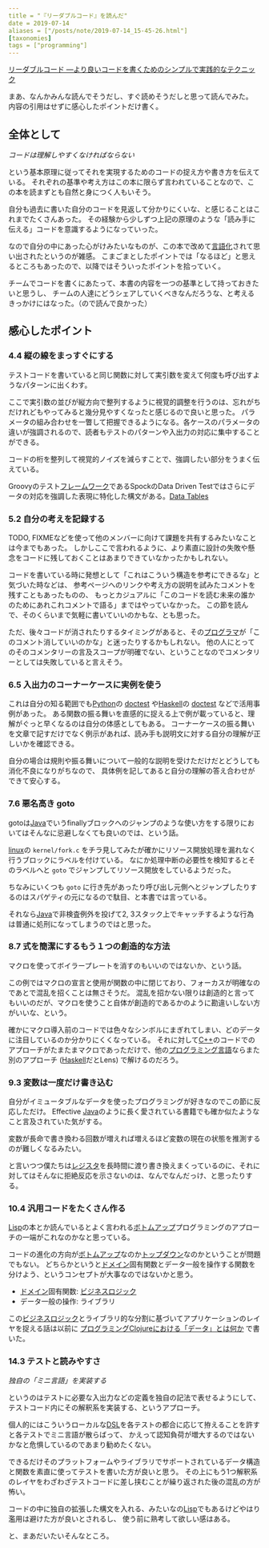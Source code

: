 ```yaml
---
title = "『リーダブルコード』を読んだ"
date = 2019-07-14
aliases = ["/posts/note/2019-07-14_15-45-26.html"]
[taxonomies]
tags = ["programming"]
---
```


[リーダブルコード ―より良いコードを書くためのシンプルで実践的なテクニック](https://www.amazon.co.jp/dp/4873115655)

まあ、なんかみんな読んでそうだし、すぐ読めそうだしと思って読んでみた。 内容の引用はせずに感心したポイントだけ書く。

## 全体として

_コードは理解しやすくなければならない_

という基本原理に従ってそれを実現するためのコードの捉え方や書き方を伝えている。 それぞれの基準や考え方はこの本に限らず言われていることなので、この本を読まずとも自然と身につく人もいそう。

自分も過去に書いた自分のコードを見返して分かりにくいな、と感じることはこれまでたくさんあった。 その経験から少しずつ上記の原理のような「読み手に伝える」コードを意識するようになっていった。

なので自分の中にあった心がけみたいなものが、この本で改めて[言語化](http://d.hatena.ne.jp/keyword/%B8%C0%B8%EC%B2%BD)されて思い出されたというのが雑感。 こまごまとしたポイントでは「なるほど」と思えるところもあったので、以降ではそういったポイントを拾っていく。

チームでコードを書くにあたって、本書の内容を一つの基準として持っておきたいと思うし、 チームの人達にどうシェアしていくべきなんだろうな、と考えるきっかけにはなった。（ので読んで良かった）

## 感心したポイント

### 4.4 縦の線をまっすぐにする

テストコードを書いていると同じ関数に対して実引数を変えて何度も呼び出すようなパターンに出くわす。

ここで実引数の並びが縦方向で整列するように視覚的調整を行うのは、忘れがちだけれどもやってみると幾分見やすくなったと感じるので良いと思った。 パラメータの組み合わせを一瞥して把握できるようになる。各ケースのパラメータの違いが強調されるので、読者もテストのパターンや入出力の対応に集中することができる。

コードの桁を整列して視覚的ノイズを減らすことで、強調したい部分をうまく伝えている。

Groovyのテスト[フレームワーク](http://d.hatena.ne.jp/keyword/%A5%D5%A5%EC%A1%BC%A5%E0%A5%EF%A1%BC%A5%AF)であるSpockのData Driven Testではさらにデータの対応を強調した表現に特化した構文がある。[Data Tables](http://spockframework.org/spock/docs/1.3/data_driven_testing.html#data-tables)

### 5.2 自分の考えを記録する

TODO, FIXMEなどを使って他のメンバーに向けて課題を共有するみたいなことは今までもあった。 しかしここで言われるように、より素直に設計の失敗や懸念をコードに残しておくことはあまりできていなかったかもしれない。

コードを書いている時に発想として「これはこういう構造を参考にできるな」と気づいた時などは、 参考ページへのリンクや考え方の説明を試みたコメントを残すこともあったものの、 もっとカジュアルに「このコードを読む未来の誰かのためにあれこれコメントで語る」まではやっていなかった。 この節を読んで、そのくらいまで気軽に書いていいのかもな、とも思った。

ただ、後々コードが消されたりするタイミングがあると、その[プログラマ](http://d.hatena.ne.jp/keyword/%A5%D7%A5%ED%A5%B0%A5%E9%A5%DE)が「このコメント消していいのかな」と迷ったりするかもしれない。 他の人にとってのそのコメンタリーの言及スコープが明確でない、ということなのでコメンタリーとしては失敗していると言えそう。

### 6.5 入出力のコーナーケースに実例を使う

これは自分の知る範囲でも[Python](http://d.hatena.ne.jp/keyword/Python)の [doctest](https://docs.python.org/ja/3/library/doctest.html) や[Haskell](http://d.hatena.ne.jp/keyword/Haskell)の [doctest](http://hackage.haskell.org/package/doctest) などで活用事例があった。 ある関数の振る舞いを直感的に捉える上で例が載っていると、理解がぐっと早くなるのは自分の体感としてもある。 コーナーケースの振る舞いを文章で記すだけでなく例示があれば、読み手も説明文に対する自分の理解が正しいかを確認できる。

自分の場合は規則や振る舞いについて一般的な説明を受けただけだとどうしても消化不良になりがちなので、 具体例を記してあると自分の理解の答え合わせができて安心する。

### 7.6 悪名高き goto

gotoは[Java](http://d.hatena.ne.jp/keyword/Java)でいうfinallyブロックへのジャンプのような使い方をする限りにおいてはそんなに忌避しなくても良いのでは、という話。

[linux](http://d.hatena.ne.jp/keyword/linux)の `kernel/fork.c` をチラ見してみたが確かにリソース開放処理を漏れなく行うブロックにラベルを付けている。 なにか処理中断の必要性を検知するとそのラベルへと `goto` でジャンプしてリソース開放をしているようだった。

ちなみにいくつも `goto` に行き先があったり呼び出し元側へとジャンプしたりするのはスパゲティの元になるので駄目、と本書では言っている。

それなら[Java](http://d.hatena.ne.jp/keyword/Java)で非検査例外を投げて2, 3スタック上でキャッチするような行為は普通に処刑になってしまうのではと思った。

### 8.7 式を簡潔にするもう１つの創造的な方法

マクロを使ってボイラープレートを消すのもいいのではないか、という話。

この例ではマクロの宣言と使用が関数の中に閉じており、フォーカスが明確なのであとで混乱を招くことは無さそうだ。 混乱を招かない限りは創造的と言ってもいいのだが、マクロを使うこと自体が創造的であるかのように勘違いしない方がいいな、という。

確かにマクロ導入前のコードでは色々なシンボルにまぎれてしまい、どのデータに注目しているのか分かりにくくなっている。 それに対して[C++](http://d.hatena.ne.jp/keyword/C%2B%2B)のコードでのアプローチがたまたまマクロであっただけで、他の[プログラミング言語](http://d.hatena.ne.jp/keyword/%A5%D7%A5%ED%A5%B0%A5%E9%A5%DF%A5%F3%A5%B0%B8%C0%B8%EC)ならまた別のアプローチ ([Haskell](http://d.hatena.ne.jp/keyword/Haskell)だとLens) で解けるのだろう。

### 9.3 変数は一度だけ書き込む

自分がイミュータブルなデータを使ったプログラミングが好きなのでこの節に反応しただけ。 Effective [Java](http://d.hatena.ne.jp/keyword/Java)のように長く愛されている書籍でも確か似たようなこと言及されていた気がする。

変数が長命で書き換わる回数が増えれば増えるほど変数の現在の状態を推測するのが難しくなるみたい。

と言いつつ僕たちは[レジスタ](http://d.hatena.ne.jp/keyword/%A5%EC%A5%B8%A5%B9%A5%BF)を長時間に渡り書き換えまくっているのに、それに対してはそんなに拒絶反応を示さないのは、なんでなんだっけ、と思ったりする。

### 10.4 汎用コードをたくさん作る

[Lisp](http://d.hatena.ne.jp/keyword/Lisp)の本とか読んでいるとよく言われる[ボトムアップ](http://d.hatena.ne.jp/keyword/%A5%DC%A5%C8%A5%E0%A5%A2%A5%C3%A5%D7)プログラミングのアプローチの一端がこれなのかなと思っている。

コードの進化の方向が[ボトムアップ](http://d.hatena.ne.jp/keyword/%A5%DC%A5%C8%A5%E0%A5%A2%A5%C3%A5%D7)なのか[トップダウン](http://d.hatena.ne.jp/keyword/%A5%C8%A5%C3%A5%D7%A5%C0%A5%A6%A5%F3)なのかということが問題でもない。 どちらかというと[ドメイン](http://d.hatena.ne.jp/keyword/%A5%C9%A5%E1%A5%A4%A5%F3)固有関数とデータ一般を操作する関数を分けよう、というコンセプトが大事なのではないかと思う。

- [ドメイン](http://d.hatena.ne.jp/keyword/%A5%C9%A5%E1%A5%A4%A5%F3)固有関数: [ビジネスロジック](http://d.hatena.ne.jp/keyword/%A5%D3%A5%B8%A5%CD%A5%B9%A5%ED%A5%B8%A5%C3%A5%AF)
- データ一般の操作: ライブラリ

この[ビジネスロジック](http://d.hatena.ne.jp/keyword/%A5%D3%A5%B8%A5%CD%A5%B9%A5%ED%A5%B8%A5%C3%A5%AF)とライブラリ的な分割に基づいてアプリケーションのレイヤを捉える話は以前に [プログラミングClojureにおける「データ」とは何か](http://ilyaletre.hatenablog.com/entry/2018/01/01/120543) で書いた。

### 14.3 テストと読みやすさ

_独自の「ミニ言語」を実装する_

というのはテストに必要な入出力などの定義を独自の記法で表せるようにして、 テストコード内にその解釈系を実装する、というアプローチ。

個人的にはこういうローカルな[DSL](http://d.hatena.ne.jp/keyword/DSL)を各テストの都合に応じて拵えることを許すと各テストでミニ言語が散らばって、 かえって認知負荷が増大するのではないかなと危惧しているのであまり勧めたくない。

できるだけそのプラットフォームやライブラリでサポートされているデータ構造と関数を素直に使ってテストを書いた方が良いと思う。 その上にもう1つ解釈系のレイヤをわざわざテストコードに差し挟むことが繰り返された後の混乱の方が怖い。

コードの中に独自の拡張した構文を入れる、みたいなの[Lisp](http://d.hatena.ne.jp/keyword/Lisp)でもあるけどやはり濫用は避けた方が良いとされるし、 使う前に熟考して欲しい感はある。

と、まあだいたいそんなところ。


